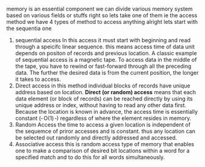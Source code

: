 memory is an essential component 
we can divide various memory system based on various fields or stuffs right so lets take one of them ie the access method we have 4 types of method to access anything alright lets start with the sequentia one 
1. sequential access
   In this access it must start with beginning and read through a speicifc linear sequence. this means access time of data unit depends on positon of records and previous location.
   A classic example of sequential access is a magnetic tape. To access data in the middle of the tape, you have to rewind or fast-forward through all the preceding data. The further the desired data is from the current position, the longer it takes to access.
2. Direct access
   in this method individual blocks of records have unique address based on location. **Direct (or random) access** means that each data element (or block of records) can be reached directly by using its unique address or index, without having to read any other data first. Because the location is known in advance, the access time is essentially constant (‑ O(1) ‑) regardless of where the element resides in memory.
3. Random Access
   the time to access a given location is independent of the sequemce of priror accesses and is constant. thus any location can be selected out randomly and directly addressed and accessed. 
4. Associative access
   this is random access type of memory that enables one to make a comparison of desired bit locations within a word for a specified match and to do this for all words simultaneously.